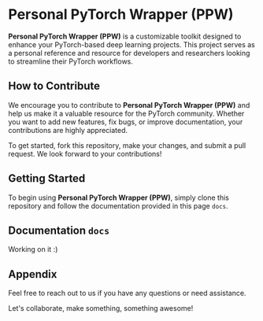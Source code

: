 # Personal PyTorch Wrapper (PPW)

**Personal PyTorch Wrapper (PPW)** is a customizable toolkit designed to enhance your PyTorch-based deep learning projects. This project serves as a personal reference and resource for developers and researchers looking to streamline their PyTorch workflows.


## How to Contribute

We encourage you to contribute to **Personal PyTorch Wrapper (PPW)** and help us make it a valuable resource for the PyTorch community. Whether you want to add new features, fix bugs, or improve documentation, your contributions are highly appreciated.

To get started, fork this repository, make your changes, and submit a pull request. We look forward to your contributions!

## Getting Started

To begin using **Personal PyTorch Wrapper (PPW)**, simply clone this repository and follow the documentation provided in this page `docs`.


## Documentation `docs`

Working on it :)


## Appendix

Feel free to reach out to us if you have any questions or need assistance.

Let's collaborate, make something, something awesome!
